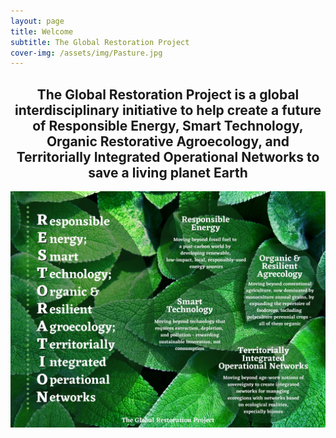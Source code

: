```yaml
---
layout: page
title: Welcome
subtitle: The Global Restoration Project
cover-img: /assets/img/Pasture.jpg
---
```



## <div align = "center"> The Global Restoration Project is a global interdisciplinary initiative to help create a future of Responsible Energy, Smart Technology, Organic Restorative Agroecology, and Territorially Integrated Operational Networks to save a living planet Earth  

![test](/assets/img/Restoration_Homepage_Acronym.jpg)
